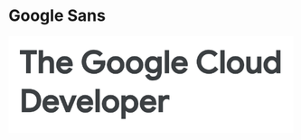 # Google Sans
![alt text](https://raw.githubusercontent.com/arnabmunshi/fontface/master/GoogleSans/screen-shot.png)
